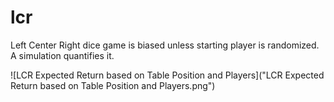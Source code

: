 # lcr
Left Center Right dice game is biased unless starting player is randomized. A simulation quantifies it.

![LCR Expected Return based on Table Position and Players]("LCR Expected Return based on Table Position and Players.png")
